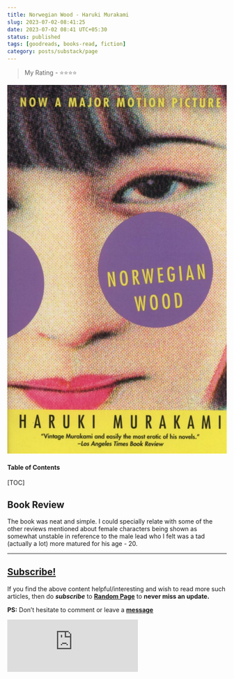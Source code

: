 ```yaml
---
title: Norwegian Wood - Haruki Murakami
slug: 2023-07-02-08:41:25
date: 2023-07-02 08:41 UTC+05:30
status: published
tags: [goodreads, books-read, fiction]
category: posts/substack/page
---
```



> My Rating - ⭐⭐⭐⭐

![](/images/Norwegian%20Wood%20-%20Murakami.jpg)
<h4>Table of Contents</h4>
[TOC]


## Book Review

The book was neat and simple. I could specially relate with some of the other reviews mentioned about female characters being shown as somewhat unstable in reference to the male lead who I felt was a tad (actually a lot) more matured for his age - 20.


---
## [Subscribe!]()
If you find the above content helpful/interesting and wish to read more such articles, then do _**subscribe**_ to [**Random Page**](https://randompage8.substack.com/) to **never miss an update.**

**PS:** Don’t hesitate to comment or leave a **[message](https://twitter.com/randompages8)**
<div class="row">
	<iframe src="https://randompage8.substack.com/embed" max-width="480" height="120" frameborder="0" scrolling="no" class="centred"></iframe>
	<br>
</div>
